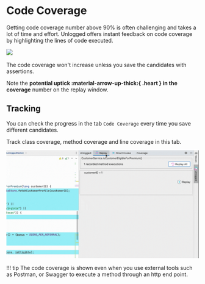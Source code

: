 # Code Coverage

Getting code coverage number above 90% is often challenging and takes a lot of time and effort. Unlogged offers instant feedback on code coverage by highlighting the lines of code executed. 

![](assets/images/coverage1.gif)

The code coverage won't increase unless you save the candidates with assertions. 

Note the **potential uptick :material-arrow-up-thick:{ .heart } in the coverage** number on the replay window.


## Tracking 

You can check the progress in the tab ```Code Coverage``` every time you save different candidates.

Track class coverage, method coverage and line coverage in this tab.

![](assets/images/coverage2.gif)

!!! tip
	The code coverage is shown even when you use external tools such as Postman, or Swagger to execute a method through an http end point.